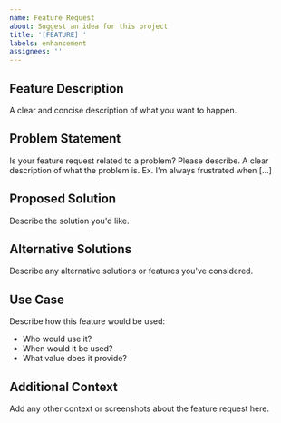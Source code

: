 ```yaml
---
name: Feature Request
about: Suggest an idea for this project
title: '[FEATURE] '
labels: enhancement
assignees: ''
---
```


## Feature Description
A clear and concise description of what you want to happen.

## Problem Statement
Is your feature request related to a problem? Please describe.
A clear description of what the problem is. Ex. I'm always frustrated when [...]

## Proposed Solution
Describe the solution you'd like.

## Alternative Solutions
Describe any alternative solutions or features you've considered.

## Use Case
Describe how this feature would be used:
- Who would use it?
- When would it be used?
- What value does it provide?

## Additional Context
Add any other context or screenshots about the feature request here.
